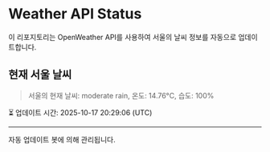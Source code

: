 
# Weather API Status

이 리포지토리는 OpenWeather API를 사용하여 서울의 날씨 정보를 자동으로 업데이트합니다.

## 현재 서울 날씨
> 서울의 현재 날씨: moderate rain, 온도: 14.76°C, 습도: 100%

⏳ 업데이트 시간: 2025-10-17 20:29:06 (UTC)

---
자동 업데이트 봇에 의해 관리됩니다.
